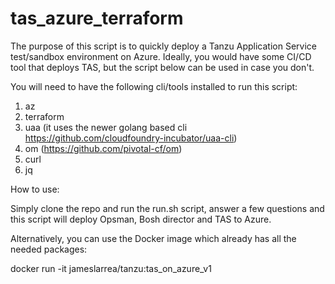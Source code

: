 # tas_azure_terraform

The purpose of this script is to quickly deploy a Tanzu Application Service test/sandbox environment on Azure. Ideally, you would have some CI/CD tool that deploys TAS, but the script below can be used in case you don't.

You will need to have the following cli/tools installed to run this script:
1) az
2) terraform
3) uaa (it uses the newer golang based cli https://github.com/cloudfoundry-incubator/uaa-cli)
4) om (https://github.com/pivotal-cf/om)
5) curl
6) jq

How to use:

Simply clone the repo and run the run.sh script, answer a few questions and this script will deploy Opsman, Bosh director and TAS to Azure.

Alternatively, you can use the Docker image which already has all the needed packages:

docker run -it jameslarrea/tanzu:tas_on_azure_v1
